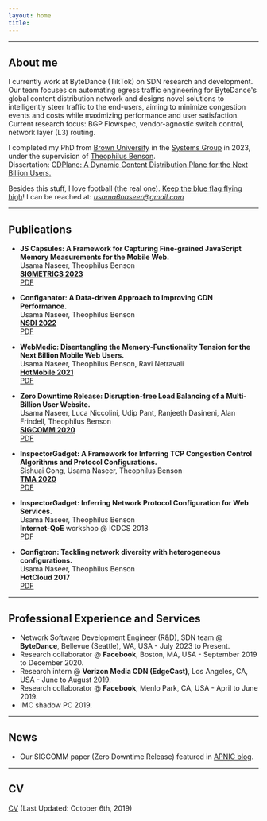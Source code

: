 ```yaml
---
layout: home
title:  
---
```


___
## About me

I currently work at ByteDance (TikTok) on SDN research and development. Our team focuses on automating egress traffic engineering for ByteDance's global content distribution network and designs novel solutions to intelligently steer traffic to the end-users, aiming to minimize congestion events and costs while maximizing performance and user satisfaction.  
Current research focus: BGP Flowspec, vendor-agnostic switch control, network layer (L3) routing.  

I completed my PhD from [Brown University](http://cs.brown.edu/) in the [Systems Group](https://systems.cs.brown.edu/) in 2023, under the supervision of [Theophilus Benson](http://cs.brown.edu/~tab/).  
Dissertation: [CDPlane: A Dynamic Content Distribution Plane for the Next Billion Users.](https://repository.library.brown.edu/studio/item/bdr:jcphtbmm)  

Besides this stuff, I love football (the real one). [Keep the blue flag flying high](https://www.uefa.com/uefachampionsleague/match/2007693--bayern-vs-chelsea/)! I can be reached at: *usama6naseer@gmail.com*

___
## Publications

- **JS Capsules: A Framework for Capturing Fine-grained JavaScript Memory Measurements for the Mobile Web.**  
Usama Naseer, Theophilus Benson  
[**SIGMETRICS 2023**](https://dl.acm.org/doi/10.1145/3579327)  
[PDF](#)  

- **Configanator: A Data-driven Approach to Improving CDN Performance.**  
Usama Naseer, Theophilus Benson  
[**NSDI 2022**](https://www.usenix.org/conference/nsdi22)  
[PDF](#)  

- **WebMedic: Disentangling the Memory-Functionality Tension for the Next Billion Mobile Web Users.**  
Usama Naseer, Theophilus Benson, Ravi Netravali  
**[HotMobile 2021](http://www.hotmobile.org/2021/)**  
[PDF](https://dl.acm.org/doi/10.1145/3446382.3448652)  

- **Zero Downtime Release: Disruption-free Load Balancing of a Multi-Billion User Website.**  
Usama Naseer, Luca Niccolini, Udip Pant, Ranjeeth Dasineni, Alan Frindell, Theophilus Benson  
[**SIGCOMM 2020**](https://conferences.sigcomm.org/sigcomm/2020/)  
[PDF](https://research.fb.com/publications/zero-downtime-release-disruption-free-load-balancing-of-a-multi-billion-user-website/)  

- **InspectorGadget: A Framework for Inferring TCP Congestion Control Algorithms and Protocol Configurations.**  
Sishuai Gong, Usama Naseer, Theophilus Benson  
[**TMA 2020**](https://tma.ifip.org/2020/main-conference/)  
[PDF](https://tma.ifip.org/2020/wp-content/uploads/sites/9/2020/06/tma2020-camera-paper24.pdf)  

- **InspectorGadget: Inferring Network Protocol Configuration for Web Services.**  
Usama Naseer, Theophilus Benson  
**Internet-QoE** workshop @ ICDCS 2018  
[PDF](https://ieeexplore.ieee.org/abstract/document/8416446/)  

- **Configtron: Tackling network diversity with heterogeneous configurations.**  
Usama Naseer, Theophilus Benson  
**HotCloud 2017**  
[PDF](https://www.usenix.org/system/files/conference/hotcloud17/hotcloud17-paper-naseer.pdf)  

___
## Professional Experience and Services
- Network Software Development Engineer (R&D), SDN team @ **ByteDance**, Bellevue (Seattle), WA, USA - July 2023 to Present.
- Research collaborator @ **Facebook**, Boston, MA, USA - September 2019 to December 2020.  
- Research intern @ **Verizon Media CDN (EdgeCast)**, Los Angeles, CA, USA - June to August 2019.  
- Research collaborator @ **Facebook**, Menlo Park, CA, USA - April to June 2019.
- IMC shadow PC 2019.

___
## News
- Our SIGCOMM paper (Zero Downtime Release) featured in [APNIC blog](https://blog.apnic.net/2021/03/29/how-facebook-achieves-disruption-free-updates-with-zero-downtime/).

___
## CV
[CV](assets/resume-updated.pdf) (Last Updated: October 6th, 2019)


